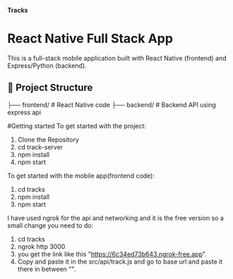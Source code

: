 **Tracks**
# React Native Full Stack App

This is a full-stack mobile application built with React Native (frontend) and Express/Python (backend).

## 🔧 Project Structure
├── frontend/ # React Native code
├── backend/ # Backend API using express api

#Getting started
To get started with the project:
1. Clone the Repository
2. cd track-server
3. npm install
4. npm start

To get started with the mobile app(frontend code):
1. cd tracks
2. npm install
3. npm start

I have used ngrok for the api and networking and it is the free version so a small change you need to do:
1. cd tracks
2. ngrok http 3000
3. you get the link like this  "https://6c34ed73b643.ngrok-free.app".
4. Copy and paste it in the src/api/track.js and go to base url and paste it there in between "".
